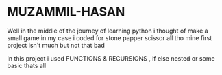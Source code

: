 # MUZAMMIL-HASAN
Well in the middle of the journey of learning python i thought of make a small game in my case i coded for stone papper scissor all tho mine first project isn't much but not that bad 

In this project i used FUNCTIONS & RECURSIONS , if else nested or some basic thats all
